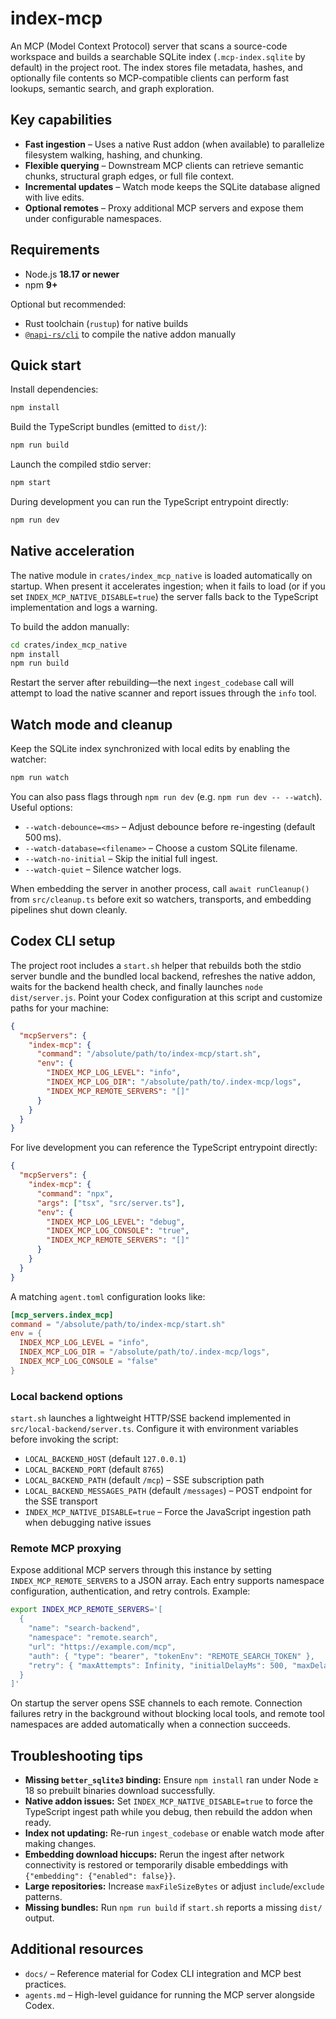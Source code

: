 # index-mcp

An MCP (Model Context Protocol) server that scans a source-code workspace and builds a searchable SQLite index (`.mcp-index.sqlite` by default) in the project root. The index stores file metadata, hashes, and optionally file contents so MCP-compatible clients can perform fast lookups, semantic search, and graph exploration.

## Key capabilities

- **Fast ingestion** – Uses a native Rust addon (when available) to parallelize filesystem walking, hashing, and chunking.
- **Flexible querying** – Downstream MCP clients can retrieve semantic chunks, structural graph edges, or full file context.
- **Incremental updates** – Watch mode keeps the SQLite database aligned with live edits.
- **Optional remotes** – Proxy additional MCP servers and expose them under configurable namespaces.

## Requirements

- Node.js **18.17 or newer**
- npm **9+**

Optional but recommended:

- Rust toolchain (`rustup`) for native builds
- [`@napi-rs/cli`](https://github.com/napi-rs/napi-rs/tree/main/cli) to compile the native addon manually

## Quick start

Install dependencies:

```bash
npm install
```

Build the TypeScript bundles (emitted to `dist/`):

```bash
npm run build
```

Launch the compiled stdio server:

```bash
npm start
```

During development you can run the TypeScript entrypoint directly:

```bash
npm run dev
```

## Native acceleration

The native module in `crates/index_mcp_native` is loaded automatically on startup. When present it accelerates ingestion; when it fails to load (or if you set `INDEX_MCP_NATIVE_DISABLE=true`) the server falls back to the TypeScript implementation and logs a warning.

To build the addon manually:

```bash
cd crates/index_mcp_native
npm install
npm run build
```

Restart the server after rebuilding—the next `ingest_codebase` call will attempt to load the native scanner and report issues through the `info` tool.

## Watch mode and cleanup

Keep the SQLite index synchronized with local edits by enabling the watcher:

```bash
npm run watch
```

You can also pass flags through `npm run dev` (e.g. `npm run dev -- --watch`). Useful options:

- `--watch-debounce=<ms>` – Adjust debounce before re-ingesting (default 500 ms).
- `--watch-database=<filename>` – Choose a custom SQLite filename.
- `--watch-no-initial` – Skip the initial full ingest.
- `--watch-quiet` – Silence watcher logs.

When embedding the server in another process, call `await runCleanup()` from `src/cleanup.ts` before exit so watchers, transports, and embedding pipelines shut down cleanly.

## Codex CLI setup

The project root includes a `start.sh` helper that rebuilds both the stdio server bundle and the bundled local backend, refreshes the native addon, waits for the backend health check, and finally launches `node dist/server.js`. Point your Codex configuration at this script and customize paths for your machine:

```json
{
  "mcpServers": {
    "index-mcp": {
      "command": "/absolute/path/to/index-mcp/start.sh",
      "env": {
        "INDEX_MCP_LOG_LEVEL": "info",
        "INDEX_MCP_LOG_DIR": "/absolute/path/to/.index-mcp/logs",
        "INDEX_MCP_REMOTE_SERVERS": "[]"
      }
    }
  }
}
```

For live development you can reference the TypeScript entrypoint directly:

```json
{
  "mcpServers": {
    "index-mcp": {
      "command": "npx",
      "args": ["tsx", "src/server.ts"],
      "env": {
        "INDEX_MCP_LOG_LEVEL": "debug",
        "INDEX_MCP_LOG_CONSOLE": "true",
        "INDEX_MCP_REMOTE_SERVERS": "[]"
      }
    }
  }
}
```

A matching `agent.toml` configuration looks like:

```toml
[mcp_servers.index_mcp]
command = "/absolute/path/to/index-mcp/start.sh"
env = {
  INDEX_MCP_LOG_LEVEL = "info",
  INDEX_MCP_LOG_DIR = "/absolute/path/to/.index-mcp/logs",
  INDEX_MCP_LOG_CONSOLE = "false"
}
```

### Local backend options

`start.sh` launches a lightweight HTTP/SSE backend implemented in `src/local-backend/server.ts`. Configure it with environment variables before invoking the script:

- `LOCAL_BACKEND_HOST` (default `127.0.0.1`)
- `LOCAL_BACKEND_PORT` (default `8765`)
- `LOCAL_BACKEND_PATH` (default `/mcp`) – SSE subscription path
- `LOCAL_BACKEND_MESSAGES_PATH` (default `/messages`) – POST endpoint for the SSE transport
- `INDEX_MCP_NATIVE_DISABLE=true` – Force the JavaScript ingestion path when debugging native issues

### Remote MCP proxying

Expose additional MCP servers through this instance by setting `INDEX_MCP_REMOTE_SERVERS` to a JSON array. Each entry supports namespace configuration, authentication, and retry controls. Example:

```bash
export INDEX_MCP_REMOTE_SERVERS='[
  {
    "name": "search-backend",
    "namespace": "remote.search",
    "url": "https://example.com/mcp",
    "auth": { "type": "bearer", "tokenEnv": "REMOTE_SEARCH_TOKEN" },
    "retry": { "maxAttempts": Infinity, "initialDelayMs": 500, "maxDelayMs": 30000 }
  }
]'
```

On startup the server opens SSE channels to each remote. Connection failures retry in the background without blocking local tools, and remote tool namespaces are added automatically when a connection succeeds.

## Troubleshooting tips

- **Missing `better_sqlite3` binding:** Ensure `npm install` ran under Node ≥ 18 so prebuilt binaries download successfully.
- **Native addon issues:** Set `INDEX_MCP_NATIVE_DISABLE=true` to force the TypeScript ingest path while you debug, then rebuild the addon when ready.
- **Index not updating:** Re-run `ingest_codebase` or enable watch mode after making changes.
- **Embedding download hiccups:** Rerun the ingest after network connectivity is restored or temporarily disable embeddings with `{"embedding": {"enabled": false}}`.
- **Large repositories:** Increase `maxFileSizeBytes` or adjust `include`/`exclude` patterns.
- **Missing bundles:** Run `npm run build` if `start.sh` reports a missing `dist/` output.

## Additional resources

- `docs/` – Reference material for Codex CLI integration and MCP best practices.
- `agents.md` – High-level guidance for running the MCP server alongside Codex.

